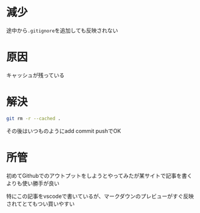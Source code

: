 #    減少
途中から`.gitignore`を追加しても反映されない
# 原因
キャッシュが残っている

# 解決

```bash 
git rm -r --cached .
```

その後はいつものようにadd commit pushでOK


# 所管
初めてGithubでのアウトプットをしようとやってみたが某サイトで記事を書くよりも使い勝手が良い

特にこの記事をvscodeで書いているが、マークダウンのプレビューがすぐ反映されてとてもつい買いやすい
